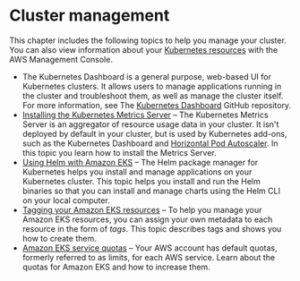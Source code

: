 # Cluster management<a name="eks-managing"></a>

This chapter includes the following topics to help you manage your cluster\. You can also view information about your [Kubernetes resources](view-kubernetes-resources.md) with the AWS Management Console\.
+ The Kubernetes Dashboard is a general purpose, web\-based UI for Kubernetes clusters\. It allows users to manage applications running in the cluster and troubleshoot them, as well as manage the cluster itself\. For more information, see The [Kubernetes Dashboard](https://github.com/kubernetes/dashboard) GitHub repository\.
+ [Installing the Kubernetes Metrics Server](metrics-server.md) – The Kubernetes Metrics Server is an aggregator of resource usage data in your cluster\. It isn't deployed by default in your cluster, but is used by Kubernetes add\-ons, such as the Kubernetes Dashboard and [Horizontal Pod Autoscaler](horizontal-pod-autoscaler.md)\. In this topic you learn how to install the Metrics Server\.
+ [Using Helm with Amazon EKS](helm.md) – The Helm package manager for Kubernetes helps you install and manage applications on your Kubernetes cluster\. This topic helps you install and run the Helm binaries so that you can install and manage charts using the Helm CLI on your local computer\. 
+ [Tagging your Amazon EKS resources](eks-using-tags.md) – To help you manage your Amazon EKS resources, you can assign your own metadata to each resource in the form of *tags*\. This topic describes tags and shows you how to create them\. 
+ [Amazon EKS service quotas](service-quotas.md) – Your AWS account has default quotas, formerly referred to as limits, for each AWS service\. Learn about the quotas for Amazon EKS and how to increase them\.